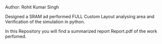 Author: Rohit Kumar Singh

Designed a SRAM ad performed FULL Custom Layout analysing area and Verification of the simulation in python. 

In this Repository you will find a summarized report Report.pdf of the work perfomed.

